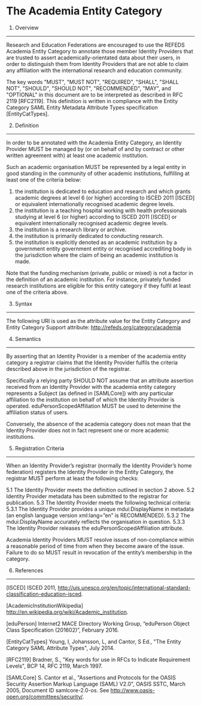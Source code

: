 
The Academia Entity Category
=======================

1. Overview
----------------

Research and Education Federations are encouraged to use the REFEDS Academia Entity Category to annotate those member Identity Providers that are trusted to assert academically-orientated data about their users, in order to distinguish them from Identity Providers that are not able to claim any affiliation with the international research and education community.

The key words "MUST", "MUST NOT", "REQUIRED", "SHALL", "SHALL NOT", "SHOULD", "SHOULD NOT", "RECOMMENDED", "MAY", and "OPTIONAL" in this document are to be interpreted as described in RFC 2119 [RFC2119]. This definition is written in compliance with the Entity Category SAML Entity Metadata Attribute Types specification [EntityCatTypes].

2. Definition
----------------

In order to be annotated with the Academia Entity Category, an Identity Provider MUST be managed by (or on behalf of and by contract or other written agreement with) at least one academic institution. 

Such an academic organisation MUST be represented by a legal entity in good standing in the community of other academic institutions, fulfilling at least one of the criteria below:

1. the institution is dedicated to education and research and which grants academic degrees at level 6 (or higher) according to ISCED 2011 [ISCED] or equivalent internationally recognised academic degree levels.
2. the institution is a teaching hospital working with health professionals studying at level 6 (or higher) according to ISCED 2011 [ISCED] or equivalent internationally recognised academic degree levels.
3. the institution is a research library or archive.
4. the institution is primarily dedicated to conducting research.
5. the institution is explicitly denoted as an academic institution by a government entity government entity or recognised accrediting body in the jurisdiction where the claim of being an academic institution is made.

Note that the funding mechanism (private, public or mixed) is not a factor in the definition of an academic institution. For instance, privately funded research institutions are eligible for this entity category if they fulfil at least one of the criteria above.

3. Syntax
---------

The following URI is used as the attribute value for the Entity Category and Entity Category Support attribute: http://refeds.org/category/academia


4. Semantics
------------

By asserting that an Identity Provider is a member of the academia entity category a registrar claims that the Identity Provider fulfils the criteria described above in the jurisdiction of the registrar. 

Specifically a relying party SHOULD NOT assume that an attribute assertion received from an Identity Provider with the academia entity category represents a Subject (as defined in [SAMLCore]) with any particular affiliation to the institution on behalf of which the Identity Provider is operated.  eduPersonScopedAffiliation MUST be used to determine the affiliation status of users. 

Conversely, the absence of the academia category does not mean that the Identity Provider does not in fact represent one or more academic institutions.

5.  Registration Criteria
-------------

When an Identity Provider’s registrar (normally the Identity Provider’s home federation) registers the Identity Provider in the Entity Category, the registrar MUST perform at least the following checks:

5.1 The Identity Provider meets the definition outlined in section 2 above.
5.2 Identity Provider metadata has been submitted to the registrar for publication.
5.3 The Identity Provider meets the following technical criteria: 
5.3.1 The Identity Provider provides a unique mdui:DisplayName in metadata (an english language version xml:lang=”en” is RECOMMENDED).
5.3.2 The mdui:DisplayName accurately reflects the organisation in question.
5.3.3 The Identity Provider releases the eduPersonScopedAffiliation attribute.

Academia Identity Providers MUST resolve issues of non-compliance within a reasonable period of time from when they become aware of the issue. Failure to do so MUST result in revocation of the entity’s membership in the category.


6. References
-------------

[ISCED] ISCED 2011, http://uis.unesco.org/en/topic/international-standard-classification-education-isced.

[AcademicInstitutionWikipedia] http://en.wikipedia.org/wiki/Academic_institution.

[eduPerson] Internet2 MACE Directory Working Group, “eduPerson Object Class Specification (201602)”, February 2016.

[EntityCatTypes] Young, I, Johansson, L, and Cantor, S Ed., "The Entity Category SAML Attribute Types", July 2014.

[RFC2119] Bradner, S., "Key words for use in RFCs to Indicate Requirement Levels", BCP 14, RFC 2119, March 1997.

[SAMLCore] S. Cantor et al., "Assertions and Protocols for the OASIS Security Assertion Markup Language (SAML) V2.0", OASIS SSTC, March 2005, Document ID samlcore-2.0-os. See http://www.oasis-open.org/committees/security/.
